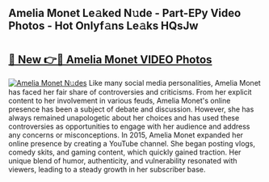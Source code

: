 ## Amelia Monet Le𝚊ked N𝚞de - Part-EPy Video Photos - Hot Onlyf𝚊ns Le𝚊ks HQsJw

# <h2><a href="http://ab17860.deff.icu/?id=Amelia+Monet">🔗 New 👉🔴 Amelia Monet VIDEO Photos</a></h2>

[![Amelia Monet N𝚞des](https://i.imgur.com/rIISA9y.gif)](http://ab17860.deff.icu/?id=Amelia+Monet)
Like many social media personalities, Amelia Monet has faced her fair share of controversies and criticisms. From her explicit content to her involvement in various feuds, Amelia Monet's online presence has been a subject of debate and discussion. However, she has always remained unapologetic about her choices and has used these controversies as opportunities to engage with her audience and address any concerns or misconceptions. In 2015, Amelia Monet expanded her online presence by creating a YouTube channel. She began posting vlogs, comedy skits, and gaming content, which quickly gained traction. Her unique blend of humor, authenticity, and vulnerability resonated with viewers, leading to a steady growth in her subscriber base.
